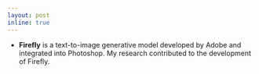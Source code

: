 ```yaml
---
layout: post
inline: true
---
```


- **Firefly** is a text-to-image generative model developed by Adobe and integrated into Photoshop. My research contributed to the development of Firefly.